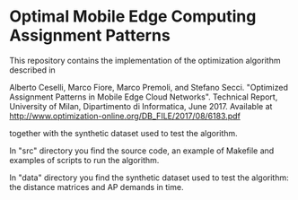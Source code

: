 # Optimal Mobile Edge Computing Assignment Patterns

This repository contains the implementation of the optimization algorithm described in 

Alberto Ceselli, Marco Fiore, Marco Premoli, and Stefano Secci. "Optimized Assignment Patterns in Mobile Edge Cloud Networks". Technical Report, University of Milan, Dipartimento di Informatica, June 2017. Available at http://www.optimization-online.org/DB_FILE/2017/08/6183.pdf

together with the synthetic dataset used to test the algorithm.

In "src" directory you find the source code, an example of Makefile and examples of scripts to run the algorithm.

In "data" directory you find the synthetic dataset used to test the algorithm: the distance matrices and AP demands in time.
